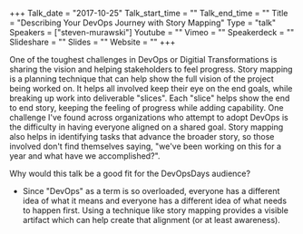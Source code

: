 +++
Talk_date = "2017-10-25"
Talk_start_time = ""
Talk_end_time = ""
Title = "Describing Your DevOps Journey with Story Mapping"
Type = "talk"
Speakers = ["steven-murawski"]
Youtube = ""
Vimeo = ""
Speakerdeck = ""
Slideshare = ""
Slides = ""
Website = ""
+++

One of the toughest challenges in DevOps or Digitial Transformations is sharing the vision and helping stakeholders to feel progress.  Story mapping is a planning technique that can help show the full vision of the project being worked on.  It helps all involved keep their eye on the end goals, while breaking up work into deliverable "slices".  Each "slice" helps show the end to end story, keeping the feeling of progress while adding capability. One challenge I've found across organizations who attempt to adopt DevOps is the difficulty in having everyone aligned on a shared goal. Story mapping also helps in identifying tasks that advance the broader story, so those involved don't find themselves saying, "we've been working on this for a year and what have we accomplished?".

Why would this talk be a good fit for the DevOpsDays audience?
* Since "DevOps" as a term is so overloaded, everyone has a different idea of what it means and everyone has a different idea of what needs to happen first.  Using a technique like story mapping provides a visible artifact which can help create that alignment (or at least awareness).
